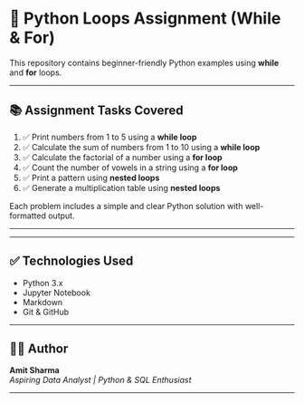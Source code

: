 # 🔁 Python Loops Assignment (While & For)

This repository contains beginner-friendly Python examples using **while** and **for** loops.

---

## 📚 Assignment Tasks Covered

1. ✅ Print numbers from 1 to 5 using a **while loop**
2. ✅ Calculate the sum of numbers from 1 to 10 using a **while loop**
3. ✅ Calculate the factorial of a number using a **for loop**
4. ✅ Count the number of vowels in a string using a **for loop**
5. ✅ Print a pattern using **nested loops**
6. ✅ Generate a multiplication table using **nested loops**

Each problem includes a simple and clear Python solution with well-formatted output.

---

---

## ✅ Technologies Used

- Python 3.x  
- Jupyter Notebook  
- Markdown  
- Git & GitHub  

---

## 🙋‍♂️ Author

**Amit Sharma**  
*Aspiring Data Analyst | Python & SQL Enthusiast*

---
